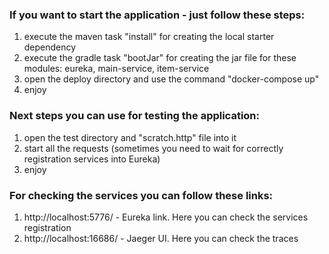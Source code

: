 ### If you want to start the application - just follow these steps:
1. execute the maven task "install" for creating the local starter dependency
2. execute the gradle task "bootJar" for creating the jar file for these modules: eureka, main-service, item-service
3. open the deploy directory and use the command "docker-compose up"
4. enjoy
### Next steps you can use for testing the application:
1. open the test directory and "scratch.http" file into it
2. start all the requests (sometimes you need to wait for correctly registration services into Eureka)
3. enjoy
### For checking the services you can follow these links:
1. http://localhost:5776/ - Eureka link. Here you can check the services registration
2. http://localhost:16686/ - Jaeger UI. Here you can check the traces 